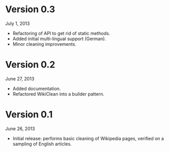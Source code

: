 Version 0.3
===========
July 1, 2013

+ Refactoring of API to get rid of static methods.
+ Added initial multi-lingual support (German).
+ Minor cleaning improvements.

Version 0.2
===========
June 27, 2013

+ Added documentation.
+ Refactored WikiClean into a builder pattern.

Version 0.1
===========
June 26, 2013

+ Initial release: performs basic cleaning of Wikipedia pages, verified on a sampling of English articles.
